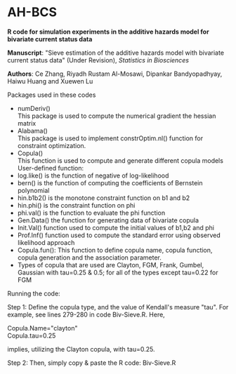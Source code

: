 # AH-BCS
**R code for simulation experiments in the additive hazards model for bivariate current status data**

**Manuscript**: "Sieve estimation of the additive hazards model with bivariate current status data" (Under Revision), *Statistics in Biosciences*

**Authors**: Ce Zhang, Riyadh Rustam Al-Mosawi, Dipankar Bandyopadhyay, Haiwu Huang and Xuewen Lu

Packages used in these codes
-	numDeriv()     
This package is used to compute the numerical gradient the hessian matrix
-	Alabama()    
This package is used to implement constrOptim.nl() function for constraint optimization.
-	Copula()      
This function is used to compute and generate different copula models
User-defined function:
-	log.like() is the function of negative of  log-likelihood 
-	bern() is the function of computing the coefficients of Bernstein polynomial
-	hin.b1b2() is the monotone constraint function on b1 and b2
-	hin.phi() is the constraint function on phi
-	phi.val() is the function to evaluate the phi function
-	Gen.Data() the function for generating data of bivariate copula
-	Init.Val() function used to compute the initial values of b1,b2 and phi 
-	Prof.Inf()  function used  to compute the standard error using observed likelihood approach
-	Copula.fun(): This function to define copula name, copula function, copula generation and the association parameter. 
-	Types of copula that are used are Clayton, FGM, Frank, Gumbel, Gaussian with tau=0.25 & 0.5; for all of the types except tau=0.22 for FGM


Running the code: 

Step 1: Define the copula type, and the value of Kendall's measure "tau". 
For example, see lines 279-280 in code Biv-Sieve.R. Here, 

Copula.Name="clayton"   
Copula.tau=0.25        

implies, utilizing the Clayton copula, with tau=0.25. 

Step 2: Then, simply copy & paste the R code: Biv-Sieve.R
